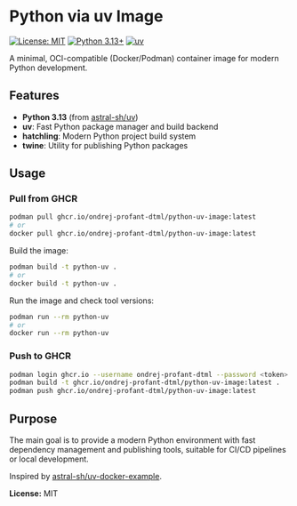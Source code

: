 # Python via uv Image

[![License: MIT](https://img.shields.io/badge/License-MIT-yellow.svg)](LICENSE)
[![Python 3.13+](https://img.shields.io/badge/python-3.13+-blue.svg)](https://www.python.org/downloads/release/python-3130/)
[![uv](https://img.shields.io/badge/built%20with-uv-blueviolet)](https://astral.sh/blog/uv)

A minimal, OCI-compatible (Docker/Podman) container image for modern Python development.

## Features

- **Python 3.13** (from [astral-sh/uv](https://github.com/astral-sh/uv))
- **uv**: Fast Python package manager and build backend
- **hatchling**: Modern Python project build system
- **twine**: Utility for publishing Python packages

## Usage

### Pull from GHCR

```sh
podman pull ghcr.io/ondrej-profant-dtml/python-uv-image:latest
# or
docker pull ghcr.io/ondrej-profant-dtml/python-uv-image:latest
```

Build the image:

```sh
podman build -t python-uv .
# or
docker build -t python-uv .
```

Run the image and check tool versions:

```sh
podman run --rm python-uv
# or
docker run --rm python-uv
```

### Push to GHCR

```sh
podman login ghcr.io --username ondrej-profant-dtml --password <token>
podman build -t ghcr.io/ondrej-profant-dtml/python-uv-image:latest .
podman push ghcr.io/ondrej-profant-dtml/python-uv-image:latest
```

## Purpose

The main goal is to provide a modern Python environment with fast dependency management and publishing tools, suitable for CI/CD pipelines or local development.

Inspired by [astral-sh/uv-docker-example](https://github.com/astral-sh/uv-docker-example/tree/main).

**License:** MIT
